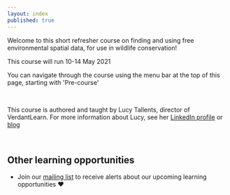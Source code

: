 ```yaml
---
layout: index
published: true
---
```


Welcome to this short refresher course on finding and using free environmental spatial data, for use in wildlife conservation!

This course will run 10-14 May 2021  

You can navigate through the course using the menu bar at the top of this page, starting with 'Pre-course'

<br> 

This course is authored and taught by Lucy Tallents, director of VerdantLearn.  For more information about Lucy, see her [LinkedIn profile](https://uk.linkedin.com/in/lucytallents) or [blog](https://www.lucytallents.com/tags)



<br> 

## Other learning opportunities


* Join our [mailing list](https://verdantlearn-gis-refreshers-may2021.webflow.io/maillist) to receive alerts about our upcoming learning opportunities ❤️


